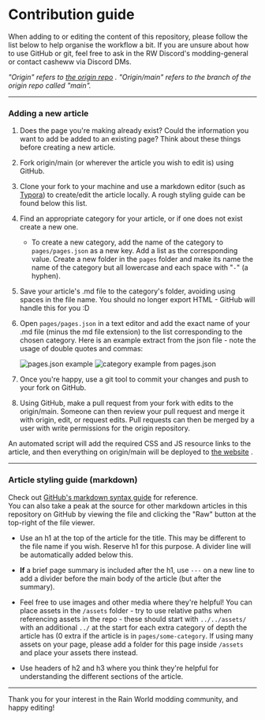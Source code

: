 # Contribution guide


When adding to or editing the content of this repository, please follow the list below to help organise the workflow a bit. If you are unsure about how to use GitHub or git, feel free to ask in the RW Discord's modding-general or contact casheww via Discord DMs.

*"Origin" refers to [the origin repo](https://github.com/Rain-World-Modding/rain-world-modding) . "Origin/main" refers to the branch of the origin repo called "main".*

---
### Adding a new article

1. Does the page you're making already exist? Could the information you want to add be added to an existing page? Think about these things before creating a new article.

2. Fork origin/main (or wherever the article you wish to edit is) using GitHub.

3. Clone your fork to your machine and use a markdown editor (such as [Typora](https://typora.io)) to create/edit the article locally. A rough styling guide can be found below this list.

4. Find an appropriate category for your article, or if one does not exist create a new one.
    - To create a new category, add the name of the category to `pages/pages.json` as a new key. Add a list as the corresponding value. Create a new folder in the `pages` folder and make its name the name of the category but all lowercase and each space with "`-`" (a hyphen).

5. Save your article's .md file to the category's folder, avoiding using spaces in the file name. You should no longer export HTML - GitHub will handle this for you :D

6. Open `pages/pages.json` in a text editor and add the exact name of your .md file (minus the md file extension) to the list corresponding to the chosen category. Here is an example extract from the json file - note the usage of double quotes and commas:

    ![pages.json example](/assets/pagesJsonExample.png)
    ![category example from pages.json](/assets/pagesExample.png)


7. Once you're happy, use a git tool to commit your changes and push to your fork on GitHub.

8. Using GitHub, make a pull request from your fork with edits to the origin/main. Someone can then review your pull request and merge it with origin, edit, or request edits. Pull requests can then be merged by a user with write permissions for the origin repository.

An automated script will add the required CSS and JS resource links to the article, and then everything on origin/main will be deployed to [the website](https://rain-world-modding.github.io/rain-world-modding/index.html) . 

---
### Article styling guide (markdown)

Check out [GitHub's markdown syntax guide](https://guides.github.com/features/mastering-markdown/) for reference. <br>
You can also take a peak at the source for other markdown articles in this repository on GitHub by viewing the file and clicking the "Raw" button at the top-right of the file viewer.

- Use an h1 at the top of the article for the title. This may be different to the file name if you wish. Reserve h1 for this purpose. A divider line will be automatically added below this.

- **If** a brief page summary is included after the h1, use `---` on a new line to add a divider before the main body of the article (but after the summary).

- Feel free to use images and other media where they're helpful! You can place assets in the `/assets` folder - try to use relative paths when referencing assets in the repo - these should start with `../../assets/` with an additional `../` at the start for each extra category of depth the article has (0 extra if the article is in `pages/some-category`. If using many assets on your page, please add a folder for this page inside `/assets` and place your assets there instead.

- Use headers of h2 and h3 where you think they're helpful for understanding the different sections of the article.

---

Thank you for your interest in the Rain World modding community, and happy editing!

